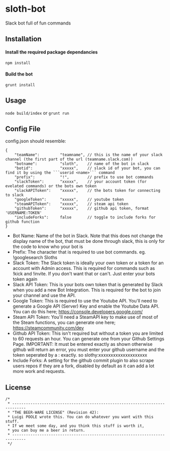 # sloth-bot
Slack bot full of fun commands

## Installation
#### Install the required package dependancies
```npm install```
#### Build the bot
```grunt install```

## Usage
```node build/index``` or ```grunt run```

## Config File
config.json should resemble:
```
{
	"teamName":			"teamname",	// this is the name of your slack channel (the first part of the url (teamname.slack.com))
	"botname":			"sloth", 	// name of the bot in slack
	"botid":			"xxxxx",	// slack id of your bot, you can find it by using the ```userid <name>``` command
	"prefix":			"!", 		// prefix to use bot commands
	"slackToken":		"xxxxx", 	// your account token (for evelated commands) or the bots own token
	"slackAPIToken":	"xxxxx",	// the bots token for connecting to slack
	"googleToken":		"xxxxx", 	// youtube token
	"steamAPIToken":	"xxxxx",	// steam api token
	"githubToken":		"xxxxx",	// github api token, format 'USERNAME:TOKEN'
	"includeForks":		false		// toggle to include forks for github function
}

```
* Bot Name: Name of the bot in Slack. Note that this does not change the display name of the bot, that must be done through slack, this is only for the code to know who your bot is
* Prefix: The character that is required to use bot commands. eg. !googlesearch Sloths
* Slack Token: The Slack token is ideally your own token or a token for an account with Admin access. This is required for commands such as !kick and !invite. If you don't want that or can't. Just enter your bots token again
* Slack API Token: This is your bots own token that is generated by Slack when you add a new Bot Integration. This is required for the bot to join your channel and use the API.
* Google Token: This is required to use the Youtube API. You'll need to generate a Google API (Server) Key and enable the Youtube Data API. You can do this here; https://console.developers.google.com/
* Steam API Token: You'll need a SteamAPI key to make use of most of the Steam functions, you can generate one here; https://steamcommunity.com/dev
* Github API Token: This isn't required but without a token you are limited to 60 requests an hour. You can generate one from your Github Settings Page. IMPORTANT: It must be entered exactly as shown otherwise github will return an error, you must enter your github username and the token seperated by a : exactly. so slothy:xxxxxxxxxxxxxxxxxxxx
* Include Forks: A setting for the github commit plugin to also scrape users repos if they are a fork, disabled by default as it can add a lot more work and requests.


## License
```
/*
 * ----------------------------------------------------------------------------
 * "THE BEER-WARE LICENSE" (Revision 42):
 * Luigi POOLE wrote this. You can do whatever you want with this stuff.
 * If we meet some day, and you think this stuff is worth it,
 * you can buy me a beer in return.
 * ----------------------------------------------------------------------------
 */
 ```
